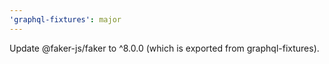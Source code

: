 ```yaml
---
'graphql-fixtures': major
---
```


Update @faker-js/faker to ^8.0.0 (which is exported from graphql-fixtures).
